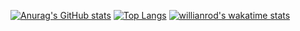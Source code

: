 [![Anurag's GitHub stats](https://github-readme-stats.vercel.app/api?username=finnjefferis&show_icons=true&count_private=true)](https://github.com/anuraghazra/github-readme-stats)
[![Top Langs](https://github-readme-stats.vercel.app/api/top-langs/?username=finnjefferis&langs_count=5)](https://github.com/anuraghazra/github-readme-stats)
[![willianrod's wakatime stats](https://github-readme-stats.vercel.app/api/wakatime?username=finnjefferis)](https://github.com/anuraghazra/github-readme-stats)
